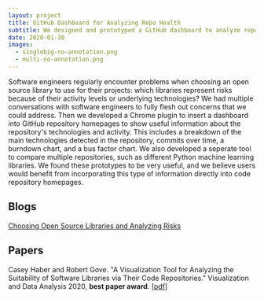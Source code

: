 ```yaml
---
layout: project
title: GitHub Dashboard for Analyzing Repo Health
subtitle: We designed and prototyped a GitHub dashboard to analyze repositories' maintenance history and technologies used.
date: 2020-01-30
images:
  - singlebig-no-annotation.png
  - multi-no-annotation.png
---
```


Software engineers regularly encounter problems when choosing an open source library to use for their projects: which libraries represent risks because of their activity levels or underlying technologies? We had multiple conversations with software engineers to fully flesh out concerns that we could address. Then we developed a Chrome plugin to insert a dashboard into GitHub repository homepages to show useful information about the repository's technologies and activity. This includes a breakdown of the main technologies detected in the repository, commits over time, a burndown chart, and a bus factor chart. We also developed a seperate tool to compare multiple repositories, such as different Python machine learning libraries. We found these prototypes to be very useful, and we believe users would benefit from incorporating this type of information directly into code repository homepages.

## Blogs

[Choosing Open Source Libraries and Analyzing Risks](https://twosixtech.com/choosing-open-source-libraries-and-analyzing-risks/)

## Papers

Casey Haber and Robert Gove. "A Visualization Tool for Analyzing the Suitability of Software Libraries via Their Code Repositories." Visualization and Data Analysis 2020, **best paper award**. \[[pdf](https://osf.io/j28ev/)\]